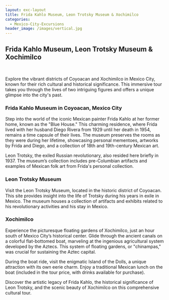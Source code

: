```yaml
---
layout: exc-layout
title: Frida Kahlo Museum, Leon Trotsky Museum & Xochimilco
categories:
  - Mexico-City-Excursions
header_image: /images/vertical.jpg
---
```

## Frida Kahlo Museum, Leon Trotsky Museum & Xochimilco

&nbsp;

Explore the vibrant districts of Coyoacan and Xochimilco in Mexico City, known for their rich cultural and historical significance. This immersive tour takes you through the lives of two intriguing figures and offers a unique glimpse into the city's past.

### Frida Kahlo Museum in Coyoacan, Mexico City

Step into the world of the iconic Mexican painter Frida Kahlo at her former home, known as the "Blue House." This charming residence, where Frida lived with her husband Diego Rivera from 1929 until her death in 1954, remains a time capsule of their lives. The museum preserves the rooms as they were during her lifetime, showcasing personal mementoes, artworks by Frida and Diego, and a collection of 18th and 19th-century Mexican art.

Leon Trotsky, the exiled Russian revolutionary, also resided here briefly in 1937. The museum’s collection includes pre-Columbian artifacts and examples of Mexican folk art from Frida's personal collection.

### Leon Trotsky Museum

Visit the Leon Trotsky Museum, located in the historic district of Coyoacan. This site provides insight into the life of Trotsky during his years in exile in Mexico. The museum houses a collection of artifacts and exhibits related to his revolutionary activities and his stay in Mexico.

### Xochimilco

Experience the picturesque floating gardens of Xochimilco, just an hour south of Mexico City’s historical center. Glide through the ancient canals on a colorful flat-bottomed boat, marveling at the ingenious agricultural system developed by the Aztecs. This system of floating gardens, or "chinampas," was crucial for sustaining the Aztec capital.

During the boat ride, visit the enigmatic Island of the Dolls, a unique attraction with its own eerie charm. Enjoy a traditional Mexican lunch on the boat (included in the tour price, with drinks available for purchase). 

Discover the artistic legacy of Frida Kahlo, the historical significance of Leon Trotsky, and the scenic beauty of Xochimilco on this comprehensive cultural tour.
